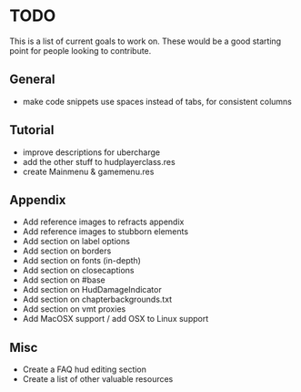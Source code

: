 # TODO

This is a list of current goals to work on. These would be a good starting point for people looking to contribute.

## General

* make code snippets use spaces instead of tabs, for consistent columns

## Tutorial

* improve descriptions for ubercharge
* add the other stuff to hudplayerclass.res
* create Mainmenu & gamemenu.res

## Appendix

* Add reference images to refracts appendix
* Add reference images to stubborn elements
* Add section on label options
* Add section on borders
* Add section on fonts (in-depth)
* Add section on closecaptions
* Add section on #base
* Add section on HudDamageIndicator
* Add section on chapterbackgrounds.txt
* Add section on vmt proxies
* Add MacOSX support / add OSX to Linux support

## Misc

* Create a FAQ hud editing section
* Create a list of other valuable resources
